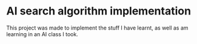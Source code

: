 # AI search algorithm implementation

This project was made to implement the stuff I have learnt, as well as am learning in an AI class I took.

